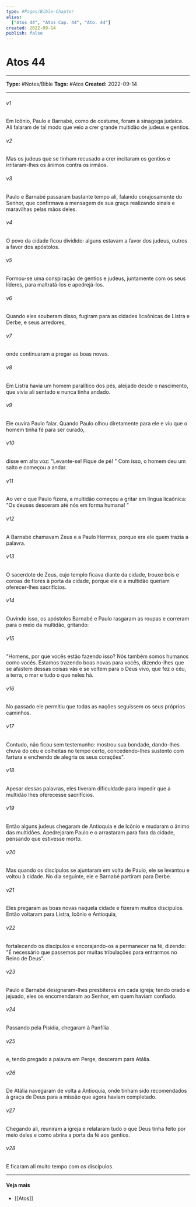 ```yaml
---
type: #Pages/Bible-Chapter
alias:
  ["Atos 44", "Atos Cap. 44", "Ato. 44"]
created: 2022-09-14
publish: false
---
```


# Atos 44

---

**Type:** #Notes/Bible
**Tags:** #Atos
**Created:** 2022-09-14

---

###### v1
Em Icônio, Paulo e Barnabé, como de costume, foram à sinagoga judaica. Ali falaram de tal modo que veio a crer grande multidão de judeus e gentios.
###### v2
Mas os judeus que se tinham recusado a crer incitaram os gentios e irritaram-lhes os ânimos contra os irmãos.
###### v3
Paulo e Barnabé passaram bastante tempo ali, falando corajosamente do Senhor, que confirmava a mensagem de sua graça realizando sinais e maravilhas pelas mãos deles.
###### v4
O povo da cidade ficou dividido: alguns estavam a favor dos judeus, outros a favor dos apóstolos.
###### v5
Formou-se uma conspiração de gentios e judeus, juntamente com os seus líderes, para maltratá-los e apedrejá-los.
###### v6
Quando eles souberam disso, fugiram para as cidades licaônicas de Listra e Derbe, e seus arredores,
###### v7
onde continuaram a pregar as boas novas.
###### v8
Em Listra havia um homem paralítico dos pés, aleijado desde o nascimento, que vivia ali sentado e nunca tinha andado.
###### v9
Ele ouvira Paulo falar. Quando Paulo olhou diretamente para ele e viu que o homem tinha fé para ser curado,
###### v10
disse em alta voz: "Levante-se! Fique de pé! " Com isso, o homem deu um salto e começou a andar.
###### v11
Ao ver o que Paulo fizera, a multidão começou a gritar em língua licaônica: "Os deuses desceram até nós em forma humana! "
###### v12
A Barnabé chamavam Zeus e a Paulo Hermes, porque era ele quem trazia a palavra.
###### v13
O sacerdote de Zeus, cujo templo ficava diante da cidade, trouxe bois e coroas de flores à porta da cidade, porque ele e a multidão queriam oferecer-lhes sacrifícios.
###### v14
Ouvindo isso, os apóstolos Barnabé e Paulo rasgaram as roupas e correram para o meio da multidão, gritando:
###### v15
"Homens, por que vocês estão fazendo isso? Nós também somos humanos como vocês. Estamos trazendo boas novas para vocês, dizendo-lhes que se afastem dessas coisas vãs e se voltem para o Deus vivo, que fez o céu, a terra, o mar e tudo o que neles há.
###### v16
No passado ele permitiu que todas as nações seguissem os seus próprios caminhos.
###### v17
Contudo, não ficou sem testemunho: mostrou sua bondade, dando-lhes chuva do céu e colheitas no tempo certo, concedendo-lhes sustento com fartura e enchendo de alegria os seus corações".
###### v18
Apesar dessas palavras, eles tiveram dificuldade para impedir que a multidão lhes oferecesse sacrifícios.
###### v19
Então alguns judeus chegaram de Antioquia e de Icônio e mudaram o ânimo das multidões. Apedrejaram Paulo e o arrastaram para fora da cidade, pensando que estivesse morto.
###### v20
Mas quando os discípulos se ajuntaram em volta de Paulo, ele se levantou e voltou à cidade. No dia seguinte, ele e Barnabé partiram para Derbe.
###### v21
Eles pregaram as boas novas naquela cidade e fizeram muitos discípulos. Então voltaram para Listra, Icônio e Antioquia,
###### v22
fortalecendo os discípulos e encorajando-os a permanecer na fé, dizendo: "É necessário que passemos por muitas tribulações para entrarmos no Reino de Deus".
###### v23
Paulo e Barnabé designaram-lhes presbíteros em cada igreja; tendo orado e jejuado, eles os encomendaram ao Senhor, em quem haviam confiado.
###### v24
Passando pela Pisídia, chegaram à Panfília
###### v25
e, tendo pregado a palavra em Perge, desceram para Atália.
###### v26
De Atália navegaram de volta a Antioquia, onde tinham sido recomendados à graça de Deus para a missão que agora haviam completado.
###### v27
Chegando ali, reuniram a igreja e relataram tudo o que Deus tinha feito por meio deles e como abrira a porta da fé aos gentios.
###### v28
E ficaram ali muito tempo com os discípulos.


---

#### Veja mais

- [[Atos]]

